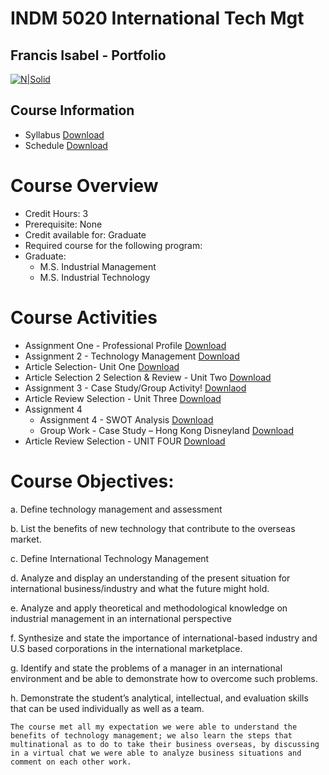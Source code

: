 # INDM 5020 International Tech Mgt
## Francis Isabel -  Portfolio

[![N|Solid](https://cldup.com/dTxpPi9lDf.thumb.png)](https://nodesource.com/products/nsolid)

## Course Information

* Syllabus [Download](https://github.com/FAI23880/indm5020-International-Tech-Mgt/blob/master/Syllabus.pdf)
* Schedule [Download](https://github.com/FAI23880/indm5020-International-Tech-Mgt/blob/master/Schedule.pdf)
# Course Overview
* Credit Hours: 3
* Prerequisite: None
* Credit available for: Graduate
* Required course for the following program:
* Graduate:
    - M.S. Industrial Management
    - M.S. Industrial Technology

# Course Activities

  - Assignment One - Professional Profile [Download](https://github.com/FAI23880/indm5020-International-Tech-Mgt/raw/master/Assigment%20one.docx)
  - Assignment 2 - Technology Management [Download](https://github.com/FAI23880/indm5020-International-Tech-Mgt/raw/master/assigment%20%232.docx)
  - Article Selection- Unit One [Download](https://github.com/FAI23880/indm5020-International-Tech-Mgt/raw/master/Article1.docx)
  - Article Selection 2 Selection & Review - Unit Two [Download](https://github.com/FAI23880/indm5020-International-Tech-Mgt/raw/master/Journal%20Review%202%20.docx)
  - Assignment 3 - Case Study/Group Activity! [Downlaod](https://github.com/FAI23880/indm5020-International-Tech-Mgt/raw/master/Assignment%203.docx)
  - Article Review Selection - Unit Three [Download](https://github.com/FAI23880/indm5020-International-Tech-Mgt/raw/master/Unit%20Three.docx)
  - Assignment 4
    * Assignment 4 - SWOT Analysis [Download](https://github.com/FAI23880/indm5020-International-Tech-Mgt/raw/master/SWOT%20Analysis.docx)
    * Group Work - Case Study – Hong Kong Disneyland [Download](https://github.com/FAI23880/indm5020-International-Tech-Mgt/raw/master/Stockholm%20Group%20Paper.docx)
- Article Review Selection - UNIT FOUR [Download](https://github.com/FAI23880/indm5020-International-Tech-Mgt/raw/master/UNIT%20FOUR.docx)
 


# Course Objectives:

a. Define technology management and assessment

b. List the benefits of new technology that contribute to the overseas market.

c. Define International Technology Management

d. Analyze and display an understanding of the present situation for international business/industry and what the future might hold.

e. Analyze and apply theoretical and methodological knowledge on industrial management in an international perspective

f. Synthesize and state the importance of international-based industry and U.S based corporations in the international marketplace.

g. Identify and state the problems of a manager in an international environment and be able to demonstrate how to overcome such problems.

h. Demonstrate the student’s analytical, intellectual, and evaluation skills that can be used individually as well as a team.

    The course met all my expectation we were able to understand the benefits of technology management; we also learn the steps that multinational as to do to take their business overseas, by discussing in a virtual chat we were able to analyze business situations and comment on each other work.


